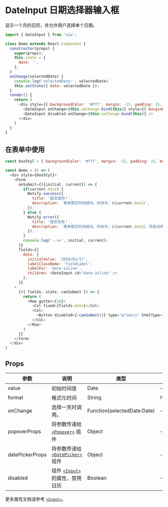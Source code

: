 DateInput 日期选择器输入框
===

显示一个月的日历，并允许用户选择单个日期。

```jsx
import { DateInput } from 'uiw';
```

<!--DemoStart--> 
```js
class Demo extends React.Component {
  constructor(props) {
    super(props);
    this.state = {
      date: '',
    };
  }
  onChange(selectedDate) {
    console.log('selectedDate:', selectedDate)
    this.setState({ date: selectedDate });
  }
  render() {
    return (
      <div style={{ backgroundColor: '#fff', margin: -15, padding: 15, borderRadius: '5px 5px 0 0' }}>
        <DateInput onChange={this.onChange.bind(this)} style={{ marginRight: 10 }} />
        <DateInput disabled onChange={this.onChange.bind(this)} />
      </div>
    )
  }
}
```
<!--End-->


## 在表单中使用

<!--DemoStart--> 
```js
const boxStyl = { backgroundColor: '#fff', margin: -15, padding: 15, borderRadius: '5px 5px 0 0' };

const Demo = () => (
  <div style={boxStyl}>
    <Form
      onSubmit={({initial, current}) => {
        if(current.date) {
          Notify.success({
            title: '提交成功！',
            description: `表单提交时间成功，时间为：${current.date}`,
          });
        } else {
          Notify.error({
            title: '提交失败！',
            description: `表单提交时间成功，时间为：${current.date}，将自动填充初始化值！`,
          });
        }
        console.log('-->>', initial, current);
      }}
      fields={{
        date: {
          initialValue: '2019/02/17',
          labelClassName: 'fieldLabel',
          labelFor: 'date-inline',
          children: <DateInput id="date-inline" />
        },
      }}
    >
      {({ fields, state, canSubmit }) => {
        return (
          <Row gutter={10}>
            <Col fixed>{fields.date}</Col>
            <Col>
              <Button disabled={!canSubmit()} type="primary" htmlType="submit">提交</Button>
            </Col>
          </Row>
        )
      }}
    </Form>
  </div>
)
```
<!--End-->

## Props

| 参数 | 说明 | 类型 | 默认值 |
|--------- |-------- |--------- |-------- |
| value | 初始时间值 | Date | - |
| format | 格式化时间 | String | `YYYY/MM/DD` |
| onChange | 选择一天时调用。 | Function(selectedDate:Date) | - |
| popoverProps | 将参数传递给 [`<Popover>`](#/components/popover) 组件 | Object | - |
| datePickerProps | 将参数传递给 [`<DatePicker>`](#/components/date-picker) 组件 | Object | - |
| disabled | 组件 [`<Input>`](#/components/input) 的属性，禁用日历 | Boolean | - |

更多属性文档请参考 [`<Input>`](#/components/input)。
